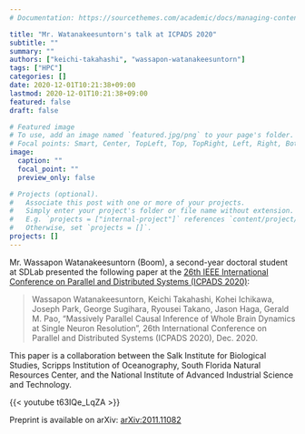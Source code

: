 ```yaml
---
# Documentation: https://sourcethemes.com/academic/docs/managing-content/

title: "Mr. Watanakeesuntorn's talk at ICPADS 2020"
subtitle: ""
summary: ""
authors: ["keichi-takahashi", "wassapon-watanakeesuntorn"]
tags: ["HPC"]
categories: []
date: 2020-12-01T10:21:38+09:00
lastmod: 2020-12-01T10:21:38+09:00
featured: false
draft: false

# Featured image
# To use, add an image named `featured.jpg/png` to your page's folder.
# Focal points: Smart, Center, TopLeft, Top, TopRight, Left, Right, BottomLeft, Bottom, BottomRight.
image:
  caption: ""
  focal_point: ""
  preview_only: false

# Projects (optional).
#   Associate this post with one or more of your projects.
#   Simply enter your project's folder or file name without extension.
#   E.g. `projects = ["internal-project"]` references `content/project/deep-learning/index.md`.
#   Otherwise, set `projects = []`.
projects: []
---
```


Mr. Wassapon Watanakeesuntorn (Boom), a second-year doctoral student at SDLab
presented the following paper at the
[26th IEEE International Conference on Parallel and Distributed Systems (ICPADS 2020)](https://icpads2020.comp.polyu.edu.hk/index.html):

<!--more-->

> Wassapon Watanakeesuntorn, Keichi Takahashi, Kohei Ichikawa, Joseph Park,
> George Sugihara, Ryousei Takano, Jason Haga, Gerald M. Pao, “Massively
> Parallel Causal Inference of Whole Brain Dynamics at Single Neuron
> Resolution”, 26th International Conference on Parallel and Distributed
> Systems (ICPADS 2020), Dec. 2020.

This paper is a collaboration between the Salk Institute for Biological
Studies, Scripps Institution of Oceanography, South Florida Natural Resources
Center, and the National Institute of Advanced Industrial Science and
Technology.

{{< youtube  t63IQe_LqZA >}}

Preprint is available on arXiv: [arXiv:2011.11082](https://arxiv.org/abs/2011.11082)
